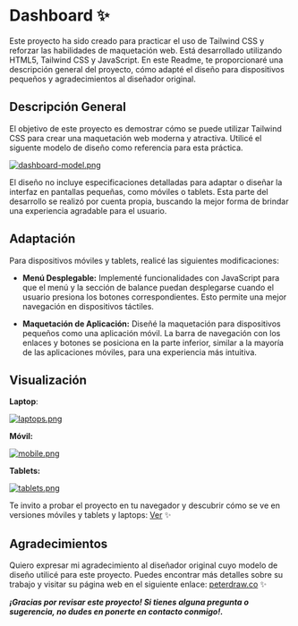 # Dashboard ✨
Este proyecto ha sido creado para practicar el uso de Tailwind CSS y reforzar las habilidades de maquetación web. Está desarrollado utilizando HTML5, Tailwind CSS y JavaScript. En este Readme, te proporcionaré una descripción general del proyecto, cómo adapté el diseño para dispositivos pequeños y agradecimientos al diseñador original.

## Descripción General
El objetivo de este proyecto es demostrar cómo se puede utilizar Tailwind CSS para crear una maquetación web moderna y atractiva. Utilicé el siguente modelo de diseño como referencia para esta práctica.

[![dashboard-model.png](https://i.postimg.cc/gcXrwvwf/dashboard-model.png)](https://postimg.cc/0rv9FK0f)

El diseño no incluye especificaciones detalladas para adaptar o diseñar la interfaz en pantallas pequeñas, como móviles o tablets. Esta parte del desarrollo se realizó por cuenta propia, buscando la mejor forma de brindar una experiencia agradable para el usuario.

## Adaptación
Para dispositivos móviles y tablets, realicé las siguientes modificaciones:

- **Menú Desplegable:** Implementé funcionalidades con JavaScript para que el menú y la sección de balance puedan desplegarse cuando el usuario presiona los botones correspondientes. Esto permite una mejor navegación en dispositivos táctiles.

- **Maquetación de Aplicación:** Diseñé la maquetación para dispositivos pequeños como una aplicación móvil. La barra de navegación con los enlaces y botones se posiciona en la parte inferior, similar a la mayoría de las aplicaciones móviles, para una experiencia más intuitiva.

## Visualización
**Laptop**: 

[![laptops.png](https://i.postimg.cc/0yJv8fbN/laptops.png)](https://postimg.cc/ZWZ2H6Pk)


**Móvil:**

[![mobile.png](https://i.postimg.cc/wjH5H6q4/mobile.png)](https://postimg.cc/1fCVr1ND)  

**Tablets:**

[![tablets.png](https://i.postimg.cc/zBmGZf5V/tablets.png)](https://postimg.cc/2qwDnr1D) 

Te invito a probar el proyecto en tu navegador y descubrir cómo se ve en versiones móviles y tablets y laptops: [Ver](https://dashboard-food.netlify.app/) ✨

## Agradecimientos
Quiero expresar mi agradecimiento al diseñador original cuyo modelo de diseño utilicé para este proyecto. Puedes encontrar más detalles sobre su trabajo y visitar su página web en el siguiente enlace: [peterdraw.co](https://peterdraw.co/) ✨

***¡Gracias por revisar este proyecto! Si tienes alguna pregunta o sugerencia, no dudes en ponerte en contacto conmigo!.***



